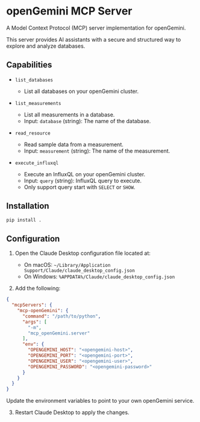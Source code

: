 # openGemini MCP Server

A Model Context Protocol (MCP) server implementation for openGemini.

This server provides AI assistants with a secure and structured way to explore and analyze databases.

## Capabilities

* `list_databases`
  - List all databases on your openGemini cluster.

* `list_measurements`
  - List all measurements in a database.
  - Input: `database` (string): The name of the database.

* `read_resource`
  - Read sample data from a measurement.
  - Input: `measurement` (string): The name of the measurement.

* `execute_influxql`
  - Execute an InfluxQL on your openGemini cluster.
  - Input: `query` (string): InfluxQL query to execute.
  - Only support query start with `SELECT` or `SHOW`.

## Installation
```bash
pip install . 
```

## Configuration

1. Open the Claude Desktop configuration file located at:
   - On macOS: `~/Library/Application Support/Claude/claude_desktop_config.json`
   - On Windows: `%APPDATA%/Claude/claude_desktop_config.json`

2. Add the following:

```json
{
  "mcpServers": {
    "mcp-openGemini": {
      "command": "/path/to/python",
      "args": [
        "-m",
        "mcp_openGemini.server"
      ],
      "env": {
        "OPENGEMINI_HOST": "<opengemini-host>",
        "OPENGEMINI_PORT": "<opengemini-port>",
        "OPENGEMINI_USER": "<opengemini-user>",
        "OPENGEMINI_PASSWORD": "<opengemini-password>"
      }
    }
  }
}
```

Update the environment variables to point to your own openGemini service.

3. Restart Claude Desktop to apply the changes.